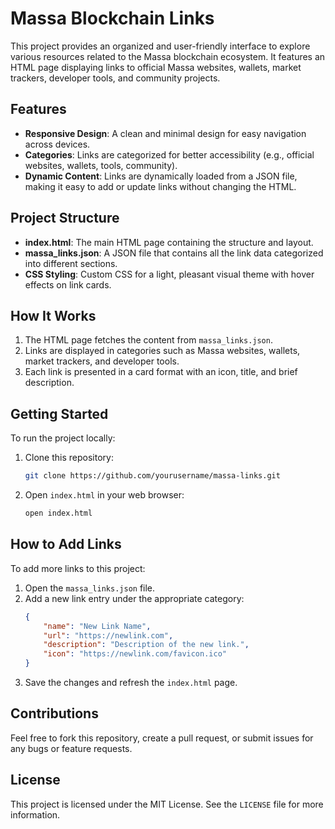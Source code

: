 # Massa Blockchain Links

This project provides an organized and user-friendly interface to explore various resources related to the Massa blockchain ecosystem. It features an HTML page displaying links to official Massa websites, wallets, market trackers, developer tools, and community projects.

## Features

- **Responsive Design**: A clean and minimal design for easy navigation across devices.
- **Categories**: Links are categorized for better accessibility (e.g., official websites, wallets, tools, community).
- **Dynamic Content**: Links are dynamically loaded from a JSON file, making it easy to add or update links without changing the HTML.

## Project Structure

- **index.html**: The main HTML page containing the structure and layout.
- **massa_links.json**: A JSON file that contains all the link data categorized into different sections.
- **CSS Styling**: Custom CSS for a light, pleasant visual theme with hover effects on link cards.

## How It Works

1. The HTML page fetches the content from `massa_links.json`.
2. Links are displayed in categories such as Massa websites, wallets, market trackers, and developer tools.
3. Each link is presented in a card format with an icon, title, and brief description.

## Getting Started

To run the project locally:

1. Clone this repository:
    ```bash
    git clone https://github.com/yourusername/massa-links.git
    ```
2. Open `index.html` in your web browser:
    ```bash
    open index.html
    ```

## How to Add Links

To add more links to this project:

1. Open the `massa_links.json` file.
2. Add a new link entry under the appropriate category:
    ```json
    {
        "name": "New Link Name",
        "url": "https://newlink.com",
        "description": "Description of the new link.",
        "icon": "https://newlink.com/favicon.ico"
    }
    ```
3. Save the changes and refresh the `index.html` page.

## Contributions

Feel free to fork this repository, create a pull request, or submit issues for any bugs or feature requests.

## License

This project is licensed under the MIT License. See the `LICENSE` file for more information.
